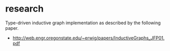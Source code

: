 research
===
Type-driven inductive graph implementation as described by the following paper.

- http://web.engr.oregonstate.edu/~erwig/papers/InductiveGraphs_JFP01.pdf
